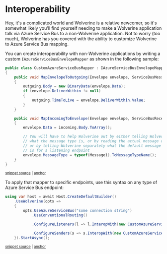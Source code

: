 # Interoperability

Hey, it's a complicated world and Wolverine is a relative newcomer, so it's somewhat likely you'll find yourself needing to make a Wolverine application talk via Azure Service Bus to
a non-Wolverine application. Not to worry (too much), Wolverine has you covered with the ability to customize Wolverine to Azure Service Bus mapping.

You can create interoperability with non-Wolverine applications by writing a custom `IAzureServiceBusEnvelopeMapper`
as shown in the following sample:

<!-- snippet: sample_custom_azure_service_bus_mapper -->
<a id='snippet-sample_custom_azure_service_bus_mapper'></a>
```cs
public class CustomAzureServiceBusMapper : IAzureServiceBusEnvelopeMapper
{
    public void MapEnvelopeToOutgoing(Envelope envelope, ServiceBusMessage outgoing)
    {
        outgoing.Body = new BinaryData(envelope.Data);
        if (envelope.DeliverWithin != null)
        {
            outgoing.TimeToLive = envelope.DeliverWithin.Value;
        }
    }

    public void MapIncomingToEnvelope(Envelope envelope, ServiceBusReceivedMessage incoming)
    {
        envelope.Data = incoming.Body.ToArray();

        // You will have to help Wolverine out by either telling Wolverine
        // what the message type is, or by reading the actual message object,
        // or by telling Wolverine separately what the default message type
        // is for a listening endpoint
        envelope.MessageType = typeof(Message1).ToMessageTypeName();
    }
}
```
<sup><a href='https://github.com/JasperFx/wolverine/blob/main/src/Transports/Azure/Wolverine.AzureServiceBus.Tests/Samples.cs#L191-L216' title='Snippet source file'>snippet source</a> | <a href='#snippet-sample_custom_azure_service_bus_mapper' title='Start of snippet'>anchor</a></sup>
<!-- endSnippet -->

To apply that mapper to specific endpoints, use this syntax on any type of Azure Service Bus endpoint:

<!-- snippet: sample_configuring_custom_envelope_mapper_for_azure_service_bus -->
<a id='snippet-sample_configuring_custom_envelope_mapper_for_azure_service_bus'></a>
```cs
using var host = await Host.CreateDefaultBuilder()
    .UseWolverine(opts =>
    {
        opts.UseAzureServiceBus("some connection string")
            .UseConventionalRouting()

            .ConfigureListeners(l => l.InteropWith(new CustomAzureServiceBusMapper()))

            .ConfigureSenders(s => s.InteropWith(new CustomAzureServiceBusMapper()));
    }).StartAsync();
```
<sup><a href='https://github.com/JasperFx/wolverine/blob/main/src/Transports/Azure/Wolverine.AzureServiceBus.Tests/Samples.cs#L106-L119' title='Snippet source file'>snippet source</a> | <a href='#snippet-sample_configuring_custom_envelope_mapper_for_azure_service_bus' title='Start of snippet'>anchor</a></sup>
<!-- endSnippet -->
